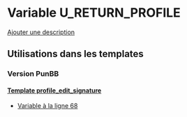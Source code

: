 # Variable U_RETURN_PROFILE
[Ajouter une description](https://fa-tvars.appspot.com/var/U_RETURN_PROFILE)

## Utilisations dans les templates

### Version PunBB

#### [Template profile_edit_signature](punbb/profile_edit_signature.md)
* [Variable &agrave; la ligne 68](../punbb/profile_edit_signature.tpl#L68)